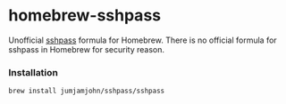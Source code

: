 # homebrew-sshpass
Unofficial [sshpass](https://sourceforge.net/projects/sshpass/) formula for Homebrew. There is no official formula for sshpass in Homebrew for security reason.

### Installation

```bash
brew install jumjamjohn/sshpass/sshpass
```
